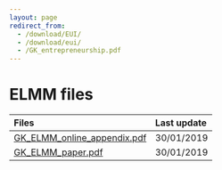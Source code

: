 ```yaml
---
layout: page
redirect_from: 
  - /download/EUI/
  - /download/eui/
  - /GK_entrepreneurship.pdf
---
```


# ELMM files

| Files       |  Last update |
|:-------------|:------------------|
| <a href="./GK_ELMM_online_appendix.pdf" target="_blank">GK_ELMM_online_appendix.pdf</a>           | 30/01/2019 |
| <a href="./GK_ELMM_paper.pdf" target="_blank">GK_ELMM_paper.pdf</a> | 30/01/2019 |


